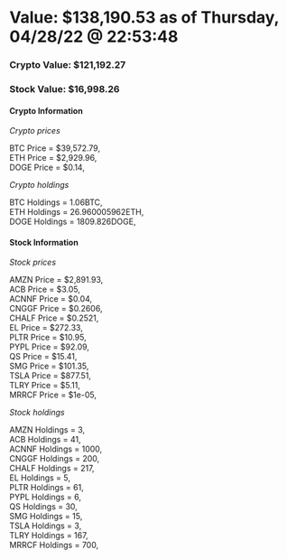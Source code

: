 # Value: $138,190.53 as of Thursday, 04/28/22 @ 22:53:48 

### Crypto Value: $121,192.27

### Stock Value: $16,998.26

#### Crypto Information 
*Crypto prices* 

BTC Price = $39,572.79,  
ETH Price = $2,929.96,  
DOGE Price = $0.14,  


*Crypto holdings* 

BTC Holdings = 1.06BTC,  
ETH Holdings = 26.960005962ETH,  
DOGE Holdings = 1809.826DOGE,  


#### Stock Information 

*Stock prices* 

AMZN Price = $2,891.93,  
ACB Price = $3.05,  
ACNNF Price = $0.04,  
CNGGF Price = $0.2606,  
CHALF Price = $0.2521,  
EL Price = $272.33,  
PLTR Price = $10.95,  
PYPL Price = $92.09,  
QS Price = $15.41,  
SMG Price = $101.35,  
TSLA Price = $877.51,  
TLRY Price = $5.11,  
MRRCF Price = $1e-05,  


*Stock holdings* 

AMZN Holdings = 3,  
ACB Holdings = 41,  
ACNNF Holdings = 1000,  
CNGGF Holdings = 200,  
CHALF Holdings = 217,  
EL Holdings = 5,  
PLTR Holdings = 61,  
PYPL Holdings = 6,  
QS Holdings = 30,  
SMG Holdings = 15,  
TSLA Holdings = 3,  
TLRY Holdings = 167,  
MRRCF Holdings = 700,  



